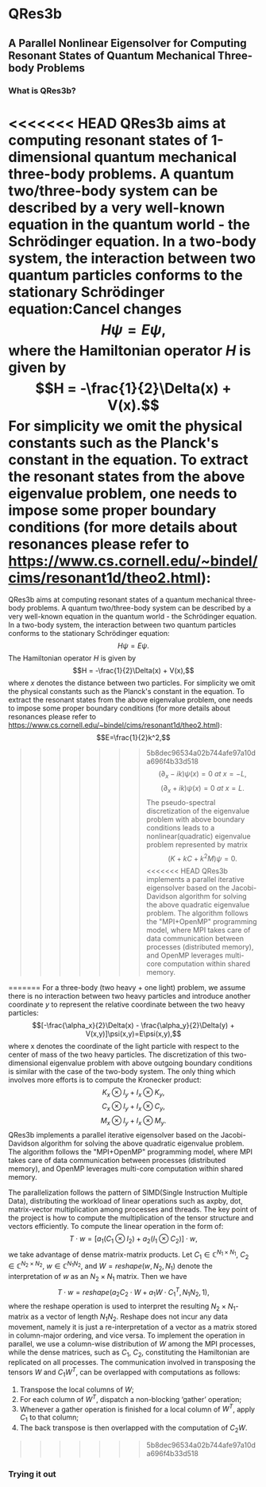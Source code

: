 # QRes3b 
## A Parallel Nonlinear Eigensolver for Computing Resonant States of Quantum Mechanical Three-body Problems
### What is QRes3b?
<<<<<<< HEAD
QRes3b aims at computing resonant states of 1-dimensional quantum mechanical three-body problems. A quantum two/three-body system can be described by a very well-known equation in the quantum world - the Schrödinger equation. In a two-body system, the interaction between two quantum particles conforms to the stationary Schrödinger equation:Cancel changes
$$H\psi=E\psi,$$
where the Hamiltonian operator $H$ is given by 
$$H = -\frac{1}{2}\Delta(x) + V(x).$$
For simplicity we omit the physical constants such as the Planck's constant in the equation. To extract the resonant states from the above eigenvalue problem, one needs to impose some proper boundary conditions (for more details about resonances please refer to https://www.cs.cornell.edu/~bindel/cims/resonant1d/theo2.html):  
=======
QRes3b aims at computing resonant states of a quantum mechanical three-body problems. A quantum two/three-body system can be described by a very well-known equation in the quantum world - the Schrödinger equation. In a two-body system, the interaction between two quantum particles conforms to the stationary Schrödinger equation:
$$H\psi=E\psi.$$
The Hamiltonian operator $H$ is given by 
$$H = -\frac{1}{2}\Delta(x) + V(x),$$
where $x$ denotes the distance between two particles. For simplicity we omit the physical constants such as the Planck's constant in the equation. To extract the resonant states from the above eigenvalue problem, one needs to impose some proper boundary conditions (for more details about resonances please refer to https://www.cs.cornell.edu/~bindel/cims/resonant1d/theo2.html):
$$E=\frac{1}{2}k^2,$$
>>>>>>> 5b8dec96534a02b744afe97a10da696f4b33d518
$$(\partial_x-ik)\psi(x)=0 \ at \ x=-L,$$ 
$$(\partial_x+ik)\psi(x)=0 \ at \ x=L.$$
The pseudo-spectral discretization of the eigenvalue problem with above boundary conditions leads to a nonlinear(quadratic) eigenvalue problem represented by matrix
$$(K+kC+k^2M)\psi=0.$$
<<<<<<< HEAD
QRes3b implements a parallel iterative eigensolver based on the Jacobi-Davidson algorithm for solving the above quadratic eigenvalue problem. The algorithm follows the "MPI+OpenMP" programming model, where MPI takes care of data communication between processes (distributed memory), and OpenMP leverages multi-core computation within shared memory.

=======
For a three-body (two heavy + one light) problem, we assume there is no interaction between two heavy particles and introduce another coordinate $y$ to represent the relative coordinate between the two heavy particles:
$$[-\frac{\alpha_x}{2}\Delta(x) - \frac{\alpha_y}{2}\Delta(y) + V(x,y)]\psi(x,y)=E\psi(x,y),$$
where x denotes the coordinate of the light particle with respect to the center of mass of the two heavy particles. The discretization of this two-dimensional eigenvalue problem with above outgoing boundary conditions is similar with the case of the two-body system. The only thing which involves more efforts is to compute the Kronecker product:
$$K_x\otimes I_y + I_x\otimes K_y,$$
$$C_x\otimes I_y + I_x\otimes C_y,$$
$$M_x\otimes I_y + I_x\otimes M_y.$$
QRes3b implements a parallel iterative eigensolver based on the Jacobi-Davidson algorithm for solving the above quadratic eigenvalue problem. The algorithm follows the "MPI+OpenMP" programming model, where MPI takes care of data communication between processes (distributed memory), and OpenMP leverages multi-core computation within shared memory.

The parallelization follows the pattern of SIMD(Single Instruction Multiple Data), distributing the workload of linear operations such as axpby, dot, matrix-vector multiplication among processes and threads. The key point of the project is how to compute the multiplication of the tensor structure and vectors efficiently. To compute the linear operation in the form of:
$$T \cdot w = [a_1(C_1 \otimes I_2)+a_2(I_1 \otimes C_2)]\cdot w,$$
we take advantage of dense matrix-matrix products. Let $C_1\in \mathbb{C}^{N_1\times N_1},\ C_2\in \mathbb{C}^{N_2\times N_2},\ w\in \mathbb{C}^{N_1 N_2},$ and $W=reshape(w,N_2,N_1)$ denote the interpretation of $w$ as an $N_2\times N_1$ matrix. Then we have
$$T\cdot w = reshape(a_2 C_2\cdot W+a_1 W\cdot C_1^T, N_1 N_2, 1),  $$
where the reshape operation is used to interpret the resulting $N_2\times N_1$-matrix as a vector of length $N_1 N_2$. Reshape does not incur any data movement, namely it is just a re-interpretation of a vector as a matrix stored in column-major ordering, and vice versa. To implement the operation in parallel, we use a column-wise distribution of $W$ among the MPI processes, while the dense matrices, such as $C_1, \ C_2$, constituting the Hamiltonian are replicated on all processes. The communication involved in transposing the tensors $W$ and $C_1 W^T$, can be overlapped with computations as follows:
1. Transpose the local columns of $W$; 
2. For each column of $W^T$, dispatch a non-blocking ‘gather’ operation;
3. Whenever a gather operation is finished for a local column of $W^T$, apply $C_1$ to that column;
4. The back transpose is then overlapped with the computation of $C_2 W$.


>>>>>>> 5b8dec96534a02b744afe97a10da696f4b33d518
### Trying it out
